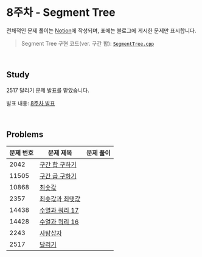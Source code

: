 # 8주차 - Segment Tree
전체적인 문제 풀이는 [Notion](https://ro-el.notion.site/Segment-Tree-34add69c497a43aba77aef5386bc283c)에 작성되며, 표에는 블로그에 게시한 문제만 표시합니다.

> Segment Tree 구현 코드(ver. 구간 합): [`SegmentTree.cpp`](https://github.com/ro-el-c/AlKon_2023-1/blob/main/8%EC%A3%BC%EC%B0%A8/SegmentTree.cpp)

<br>

## Study
2517 달리기 문제 발표를 맡았습니다.

발표 내용: [8주차 발표](https://roel-yomojomo.tistory.com/entry/week8-study-Segment-Tree)

<br>

## Problems

| 문제 번호 | 문제 제목        | 문제 풀이                            |
|-------|---------------------------------------------------|----------------------|
| 2042 | [구간 합 구하기](https://www.acmicpc.net/problem/2042)      |                           |
| 11505 | [구간 곱 구하기](https://www.acmicpc.net/problem/11505)      |                           |
| 10868 | [최솟값](https://www.acmicpc.net/problem/10868)      |                           |
| 2357 | [최솟값과 최댓값](https://www.acmicpc.net/problem/2357)      |                           |
| 14438 | [수열과 쿼리 17](https://www.acmicpc.net/problem/14438)      |                           |
| 14428 | [수열과 쿼리 16](https://www.acmicpc.net/problem/14428)      |                           |
| 2243 | [사탕상자](https://www.acmicpc.net/problem/2243)      |                           |
| 2517 | [달리기](https://www.acmicpc.net/problem/2517)      |                           |

<br>
